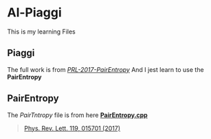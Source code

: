 # Al-Piaggi
This is my learning Files
## Piaggi
The full work is from *[PRL-2017-PairEntropy](https://github.com/PabloPiaggi/PRL-2017-PairEntropy.git)*
And I jest learn to use the **PairEntropy**
## PairEntropy
The *PairTntropy* file is from here **[PairEntropy.cpp](https://github.com/PabloPiaggi/plumed2/blob/entropyCVcolvar/src/colvar/PairEntropy.cpp)**


> [Phys. Rev. Lett. 119, 015701 (2017)](https://doi.org/10.1103/physrevlett.119.015701)
